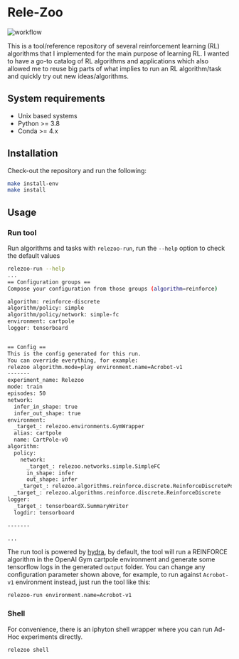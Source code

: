 # Rele-Zoo
![workflow](https://github.com/Ohtar10/rele-zoo/actions/workflows/main.yml/badge.svg)

This is a tool/reference repository of several reinforcement learning (RL) algorithms that I implemented for 
the main purpose of learning RL. I wanted to have a go-to catalog of RL algorithms and applications which also
allowed me to reuse big parts of what implies to run an RL algorithm/task and quickly try out new ideas/algorithms.

## System requirements
* Unix based systems
* Python >= 3.8
* Conda >= 4.x

## Installation
Check-out the repository and run the following:
```bash
make install-env
make install
```

## Usage
### Run tool
Run algorithms and tasks with `relezoo-run`, run the `--help` option to check the default values
```bash
relezoo-run --help
...
== Configuration groups ==
Compose your configuration from those groups (algorithm=reinforce)

algorithm: reinforce-discrete
algorithm/policy: simple
algorithm/policy/network: simple-fc
environment: cartpole
logger: tensorboard


== Config ==
This is the config generated for this run.
You can override everything, for example:
relezoo algorithm.mode=play environment.name=Acrobot-v1
-------
experiment_name: Relezoo
mode: train
episodes: 50
network:
  infer_in_shape: true
  infer_out_shape: true
environment:
  _target_: relezoo.environments.GymWrapper
  alias: cartpole
  name: CartPole-v0
algorithm:
  policy:
    network:
      _target_: relezoo.networks.simple.SimpleFC
      in_shape: infer
      out_shape: infer
    _target_: relezoo.algorithms.reinforce.discrete.ReinforceDiscretePolicy
  _target_: relezoo.algorithms.reinforce.discrete.ReinforceDiscrete
logger:
  _target_: tensorboardX.SummaryWriter
  logdir: tensorboard

-------

...
```
The run tool is powered by [hydra](https://hydra.cc/), by default, the tool will run a REINFORCE algorithm in the OpenAI
Gym cartpole environment and generate some tensorflow logs in the generated `output` folder. You can change any
configuration parameter shown above, for example, to run against `Acrobot-v1` environment instead, just run the tool
like this:
```bash
relezoo-run environment.name=Acrobot-v1
```
### Shell
For convenience, there is an iphyton shell wrapper where you can run Ad-Hoc experiments directly.
```bash
relezoo shell
```